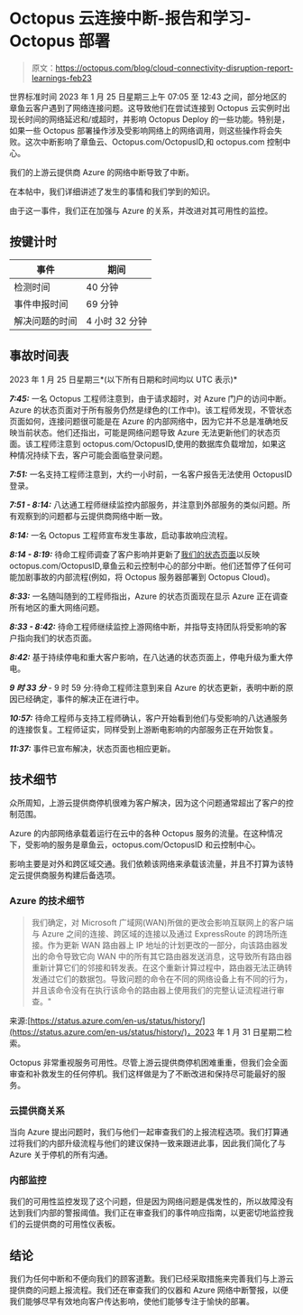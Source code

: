 # Octopus 云连接中断-报告和学习- Octopus 部署

> 原文：<https://octopus.com/blog/cloud-connectivity-disruption-report-learnings-feb23>

世界标准时间 2023 年 1 月 25 日星期三上午 07:05 至 12:43 之间，部分地区的章鱼云客户遇到了网络连接问题。这导致他们在尝试连接到 Octopus 云实例时出现长时间的网络延迟和/或超时，并影响 Octopus Deploy 的一些功能。特别是，如果一些 Octopus 部署操作涉及受影响网络上的网络调用，则这些操作将会失败。这次中断影响了章鱼云、Octopus.com/OctopusID,和 octopus.com 控制中心。

我们的上游云提供商 Azure 的网络中断导致了中断。

在本帖中，我们详细讲述了发生的事情和我们学到的知识。

由于这一事件，我们正在加强与 Azure 的关系，并改进对其可用性的监控。

## 按键计时

| 事件 | 期间 |
| --- | --- |
| 检测时间 | 40 分钟 |
| 事件申报时间 | 69 分钟 |
| 解决问题的时间 | 4 小时 32 分钟 |

## 事故时间表

2023 年 1 月 25 日星期三*(以下所有日期和时间均以 UTC 表示)*

***7:45:*** 一名 Octopus 工程师注意到，由于请求超时，对 Azure 门户的访问中断。Azure 的状态页面对于所有服务仍然是绿色的(工作中)。该工程师发现，不管状态页面如何，连接问题很可能是在 Azure 的内部网络中，因为它并不总是准确地反映当前状态。他们还指出，可能是网络问题导致 Azure 无法更新他们的状态页面。该工程师注意到 octopus.com/OctopusID,使用的数据库负载增加，如果这种情况持续下去，客户可能会面临登录问题。

***7:51:*** 一名支持工程师注意到，大约一小时前，一名客户报告无法使用 OctopusID 登录。

***7:51 - 8:14:*** 八达通工程师继续监控内部服务，并注意到外部服务的类似问题。所有观察到的问题都与云提供商网络中断一致。

***8:14:*** 一名 Octopus 工程师宣布发生事故，启动事故响应流程。

***8:14 - 8:19:*** 待命工程师调查了客户影响并更新了[我们的状态页面](https://status.octopus.com/)以反映 octopus.com/OctopusID,章鱼云和云控制中心的部分中断。他们还暂停了任何可能加剧事故的内部流程(例如，将 Octopus 服务器部署到 Octopus Cloud)。

***8:33:*** 一名随叫随到的工程师指出，Azure 的状态页面现在显示 Azure 正在调查所有地区的重大网络问题。

***8:33 - 8:42:*** 待命工程师继续监控上游网络中断，并指导支持团队将受影响的客户指向我们的状态页面。

***8:42:*** 基于持续停电和重大客户影响，在八达通的状态页面上，停电升级为重大停电。

***9 时 33 分*** - 9 时 59 分:待命工程师注意到来自 Azure 的状态更新，表明中断的原因已经确定，事件的解决正在进行中。

***10:57:*** 待命工程师与支持工程师确认，客户开始看到他们与受影响的八达通服务的连接恢复。工程师证实，同样受到上游断电影响的内部服务正在开始恢复。

***11:37:*** 事件已宣布解决，状态页面也相应更新。

## 技术细节

众所周知，上游云提供商停机很难为客户解决，因为这个问题通常超出了客户的控制范围。

Azure 的内部网络承载着运行在云中的各种 Octopus 服务的流量。在这种情况下，受影响的服务是章鱼云，octopus.com/OctopusID 和云控制中心。

影响主要是对外和跨区域交通。我们依赖该网络来承载该流量，并且不打算为该特定云提供商服务构建后备选项。

### Azure 的技术细节

> 我们确定，对 Microsoft 广域网(WAN)所做的更改会影响互联网上的客户端与 Azure 之间的连接、跨区域的连接以及通过 ExpressRoute 的跨场所连接。作为更新 WAN 路由器上 IP 地址的计划更改的一部分，向该路由器发出的命令导致它向 WAN 中的所有其它路由器发送消息，这导致所有路由器重新计算它们的邻接和转发表。在这个重新计算过程中，路由器无法正确转发通过它们的数据包。导致问题的命令在不同的网络设备上有不同的行为，并且该命令没有在执行该命令的路由器上使用我们的完整认证流程进行审查。"

来源:[https://status.azure.com/en-us/status/history/](https://status.azure.com/en-us/status/history/)，2023 年 1 月 31 日星期二检索。

Octopus 非常重视服务可用性。尽管上游云提供商停机困难重重，但我们会全面审查和补救发生的任何停机。我们这样做是为了不断改进和保持尽可能最好的服务。

### 云提供商关系

当向 Azure 提出问题时，我们与他们一起审查我们的上报流程选项。我们打算通过将我们的内部升级流程与他们的建议保持一致来跟进此事，因此我们简化了与 Azure 关于停机的所有沟通。

### 内部监控

我们的可用性监控发现了这个问题，但是因为网络问题是偶发性的，所以故障没有达到我们内部的警报阈值。我们正在审查我们的事件响应指南，以更密切地监控我们的云提供商的可用性仪表板。

## 结论

我们为任何中断和不便向我们的顾客道歉。我们已经采取措施来完善我们与上游云提供商的问题上报流程。我们还在审查我们的仪器和 Azure 网络中断警报，以便我们能够尽早有效地向客户传达影响，使他们能够专注于愉快的部署。